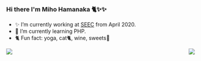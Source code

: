 ### Hi there I'm Miho Hamanaka 🐈✨✨

- ✨ I’m currently working at [SEEC](https://se-ec.co.jp/) from April 2020.
- 🌱 I’m currently learning PHP.
- 🐈 Fun fact: yoga, cat🐈, wine, sweets🍰

<a href="https://github.com/miho-hamanaka">
  <img align="left" src="https://github-readme-stats.vercel.app/api?username=miho-hamanaka&count_private=true&show_icons=true" />
</a>
<a href="https://github.com/miho-hamanaka">
  <img align="right" src="https://github-readme-stats.vercel.app/api/top-langs/?username=miho-hamanaka" />
</a>

